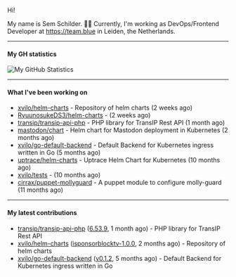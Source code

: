 Hi!

My name is Sem Schilder. 👋🏻 Currently, I'm working as DevOps/Frontend Developer at https://team.blue in Leiden, the Netherlands.

---

#### My GH statistics

![My GitHub Statistics](https://github-readme-stats.vercel.app/api?username=xvilo&show_icons=true&count_private=true&hide_title=true)

---

#### What I've been working on

- [xvilo/helm-charts](https://github.com/xvilo/helm-charts) - Repository of helm charts (2 weeks ago)
- [RyuunosukeDS3/helm-charts](https://github.com/RyuunosukeDS3/helm-charts) -  (2 weeks ago)
- [transip/transip-api-php](https://github.com/transip/transip-api-php) - PHP library for TransIP Rest API (1 month ago)
- [mastodon/chart](https://github.com/mastodon/chart) - Helm chart for Mastodon deployment in Kubernetes (2 months ago)
- [xvilo/go-default-backend](https://github.com/xvilo/go-default-backend) - Default Backend for Kubernetes ingress written in Go (5 months ago)
- [uptrace/helm-charts](https://github.com/uptrace/helm-charts) - Uptrace Helm Chart for Kubernetes (10 months ago)
- [xvilo/tests](https://github.com/xvilo/tests) -  (10 months ago)
- [cirrax/puppet-mollyguard](https://github.com/cirrax/puppet-mollyguard) - A puppet module to configure molly-guard (11 months ago)

---

#### My latest contributions

- [transip/transip-api-php](https://github.com/transip/transip-api-php) ([6.53.9](https://github.com/transip/transip-api-php/releases/tag/6.53.9), 1 month ago) - PHP library for TransIP Rest API
- [xvilo/helm-charts](https://github.com/xvilo/helm-charts) ([isponsorblocktv-1.0.0](https://github.com/xvilo/helm-charts/releases/tag/isponsorblocktv-1.0.0), 2 months ago) - Repository of helm charts
- [xvilo/go-default-backend](https://github.com/xvilo/go-default-backend) ([v0.1.2](https://github.com/xvilo/go-default-backend/releases/tag/v0.1.2), 5 months ago) - Default Backend for Kubernetes ingress written in Go

